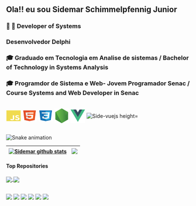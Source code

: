 ## Ola!! eu sou Sidemar Schimmelpfennig Junior

### 🏬 👔  Developer of Systems <br>
###  Desenvolvedor Delphi
### 🎓 Graduado em Tecnologia em Analise de sistemas / Bachelor of Technology in Systems Analysis <br>
### 🎓 Programdor de Sistema e Web- Jovem Programador Senac / Course Systems and Web Developer in Senac  <br>


<div style="display: inline_block"><br>
  <img align="center" alt="Side-Js" height="30" width="40" src="https://raw.githubusercontent.com/devicons/devicon/master/icons/javascript/javascript-plain.svg">
  <img align="center" alt="Side-HTML" height="30" width="40" src="https://raw.githubusercontent.com/devicons/devicon/master/icons/html5/html5-original.svg">
  <img align="center" alt="Side-CSS" height="30" width="40" src="https://raw.githubusercontent.com/devicons/devicon/master/icons/css3/css3-original.svg">
  <img align="center" alt="Side-react  height="30" width="40" src="https://raw.githubusercontent.com/devicons/devicon/master/icons/nodejs/nodejs-original.svg"> 
  <img align="center" alt="Side-vuejs  height="30" width="40" src="https://raw.githubusercontent.com/devicons/devicon/master/icons/vuejs/vuejs-original.svg">
   <img align="center" alt="Side-vuejs height="70px" width="70px" src="https://img2.gratispng.com/20181202/hyu/kisspng-delphi-embarcadero-technologies-object-pascal-cb-ioda-development-amp-design-solutions-5c03ef93ee6872.9728080615437618119765.jpg">
</div>
<br>
<div> 

  ![Snake animation](https://github.com/sidemarschimmelpfennig/sidemarschimmelpfennig/blob/output/github-contribution-grid-snake.svg)

<a href="https://github.com/anuraghazra/github-readme-stats"><img align="center" src="https://github-readme-stats.vercel.app/api?username=sidemarschimmelpfennig&show_icons=true&include_all_commits=true&theme=buefy&hide_border=true" alt="Sidemar github stats" /></a> | <a href="https://github.com/anuraghazra/github-readme-stats"><img align="center" src="https://github-readme-stats.vercel.app/api/top-langs/?username=sidemarschimmelpfennig&layout=compact&theme=buefy&hide_border=true" /></a> |
| ------------- | ------------- |

#### Top Repositories


<a href="https://github.com/sidemarschimmelpfennig/JavaScript-e-TypeScript-do-basico-ao-avancado">
  <img align="center" src="https://github-readme-stats.vercel.app/api/pin/?username=sidemarschimmelpfennig&repo=JavaScript-e-TypeScript-do-basico-ao-avancado&theme=buefy" />
</a>
<a href="https://sidemarschimmelpfennig.github.io/">
  <img align="center" src="https://github-readme-stats.vercel.app/api/pin/?username=sidemarschimmelpfennig&repo=sidemarschimmelpfennig.github.io&theme=buefy" />
</a>

<br />
<br />

  <a href="https://instagram.com/sidemar_junior" target="_blank"><img src="https://img.shields.io/badge/-Instagram-%23E4405F?style=for-the-badge&logo=instagram&logoColor=white" target="_blank"></a>
 <a href="https://discord.gg/6QAWCTT2JK" target="_blank"><img src="https://img.shields.io/badge/Discord-7289DA?style=for-the-badge&logo=discord&logoColor=white" target="_blank"></a> 
  <a href = "mailto:sidemarschi@gmail.com"><img src="https://img.shields.io/badge/-Gmail-%23333?style=for-the-badge&logo=gmail&logoColor=white" target="_blank"></a>
  <a href="https://www.linkedin.com/in/sidemar-schimmelpfennig-junior" target="_blank"><img src="https://img.shields.io/badge/-LinkedIn-%230077B5?style=for-the-badge&logo=linkedin&logoColor=white" target="_blank"></a> 
<a href="mailto:sidemarschi@outlook.com" target="_blank"><img src="https://img.shields.io/badge/Microsoft_Outlook-0078D4?style=for-the-badge&logo=microsoft-outlook&logoColor=white" target="_blank"></a>
<a href="https://pt-br.facebook.com/sidemar.schimmelpfennig" target="_blank"><img src="https://img.shields.io/badge/Facebook-1877F2?style=for-the-badge&logo=facebook&logoColor=white" target="_blank"></a>
</div>
  
 
